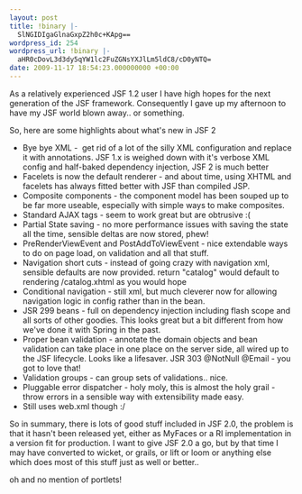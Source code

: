 ```yaml
---
layout: post
title: !binary |-
  SlNGIDIgaGlnaGxpZ2h0c+KApg==
wordpress_id: 254
wordpress_url: !binary |-
  aHR0cDovL3d3dy5qYW1lc2FuZGNsYXJlLm5ldC8/cD0yNTQ=
date: 2009-11-17 18:54:23.000000000 +00:00
---
```

As a relatively experienced JSF 1.2 user I have high hopes for the next generation of the JSF framework. Consequently I gave up my afternoon to have my JSF world blown away.. or something.

So, here are some highlights about what's new in JSF 2
<ul>
	<li>Bye bye XML -  get rid of a lot of the silly XML configuration and replace it with annotations. JSF 1.x is weighed down with it's verbose XML config and half-baked dependency injection, JSF 2 is much better</li>
	<li>Facelets is now the default renderer - and about time, using XHTML and facelets has always fitted better with JSF than compiled JSP.</li>
	<li>Composite components - the component model has been souped up to be far more useable, especially with simple ways to make composites.</li>
	<li>Standard AJAX tags - seem to work great but are obtrusive :(</li>
	<li>Partial State saving - no more performance issues with saving the state all the time, sensible deltas are now stored, phew!</li>
	<li>PreRenderViewEvent and PostAddToViewEvent - nice extendable ways to do on page load, on validation and all that stuff.</li>
	<li>Navigation short cuts - instead of going crazy with navigation xml, sensible defaults are now provided. return "catalog" would default to rendering /catalog.xhtml as you would hope</li>
	<li>Conditional navigation - still xml, but much cleverer now for allowing navigation logic in config rather than in the bean.</li>
	<li>JSR 299 beans - full on dependency injection including flash scope and all sorts of other goodies. This looks great but a bit different from how we've done it with Spring in the past.</li>
	<li>Proper bean validation - annotate the domain objects and bean validation can take place in one place on the server side, all wired up to the JSF lifecycle. Looks like a lifesaver. JSR 303 @NotNull @Email - you got to love that!</li>
	<li>Validation groups - can group sets of validations.. nice.</li>
	<li>Pluggable error dispatcher - holy moly, this is almost the holy grail - throw errors in a sensible way with extensibility made easy.</li>
	<li>Still uses web.xml though :/</li>
</ul>
So in summary, there is lots of good stuff included in JSF 2.0, the problem is that it hasn't been released yet, either as MyFaces or a RI implementation in a version fit for production. I want to give JSF 2.0 a go, but by that time I may have converted to wicket, or grails, or lift or loom or anything else which does most of this stuff just as well or better..

oh and no mention of portlets!
